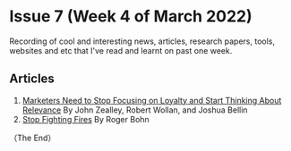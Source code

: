 # Issue 7 (Week 4 of March 2022)

Recording of cool and interesting news, articles, research papers, tools, websites and etc that I've read and learnt on past one week.

## Articles

1. [Marketers Need to Stop Focusing on Loyalty and Start Thinking About Relevance](https://hbr.org/2018/03/marketers-need-to-stop-focusing-on-loyalty-and-start-thinking-about-relevance) By John Zealley, Robert Wollan, and Joshua Bellin 
2. [Stop Fighting Fires](https://hbr.org/2000/07/stop-fighting-fires) By Roger Bohn

（The End）